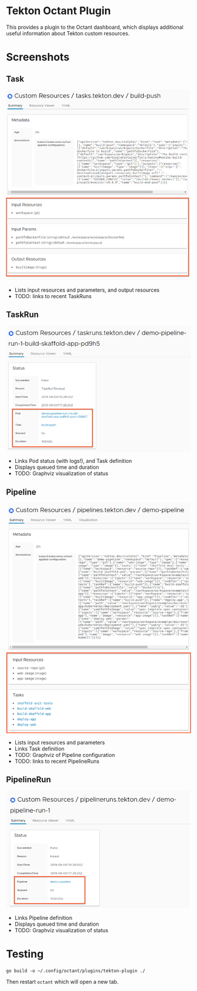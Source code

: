# Tekton Octant Plugin

This provides a plugin to the Octant dashboard, which displays additional useful
information about Tekton custom resources.

# Screenshots

## Task
![Image of Task additions](./task.png)

* Lists input resources and parameters, and output resources
* TODO: links to recent TaskRuns

## TaskRun
![Image of TaskRun additions](./taskrun.png)

* Links Pod status (with logs!), and Task definition
* Displays queued time and duration
* TODO: Graphviz visualization of status

## Pipeline
![Image of Pipeline additions](./pipeline.png)

* Lists input resources and parameters
* Links Task definition
* TODO: Graphviz of Pipeline configuration
* TODO: links to recent PipelineRuns

## PipelineRun
![Image of PipelineRun additions](./pipelinerun.png)

* Links Pipeline definition
* Displays queued time and duration
* TODO: Graphviz visualization of status


# Testing

`go build -o ~/.config/octant/plugins/tekton-plugin ./`

Then restart `octant` which will open a new tab.
